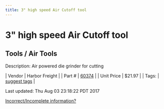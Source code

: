 ```yaml
---
title: 3" high speed Air Cutoff tool
---
```


# 3" high speed Air Cutoff tool
## Tools / Air Tools
Description: 	Air powered die grinder for cutting 

| Vendor | Harbor Freight | 
| Part # | [60374](http://www.harborfreight.com/air-tools/specialty-air-tools/3-in-high-speed-air-cut-off-tool-60374.html) | 
| Unit Price | $21.97 | 
| Tags: | [suggest tags](https://docs.google.com/forms/d/e/1FAIpQLSeWyY8v3RgOty-MyWmh9U0iivNYN_molChYyS-0U-o-kOAv_g/viewform) | 

Last updated: Thu Aug 03 23:18:22 PDT 2017

 [Incorrect/Incomplete information?](https://docs.google.com/forms/d/e/1FAIpQLSeWyY8v3RgOty-MyWmh9U0iivNYN_molChYyS-0U-o-kOAv_g/viewform)